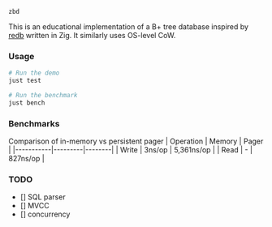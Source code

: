 `zbd`

This is an educational implementation of a B+ tree database inspired by [redb](https://github.com/cberner/redb) written in Zig. It similarly uses OS-level CoW. 

### Usage

```bash
# Run the demo
just test 

# Run the benchmark 
just bench
```

### Benchmarks
Comparison of in-memory vs persistent pager
| Operation | Memory | Pager |
|-----------|---------|--------|
| Write | 3ns/op | 5,361ns/op |
| Read | - | 827ns/op |

### TODO
- [] SQL parser
- [] MVCC
- [] concurrency
